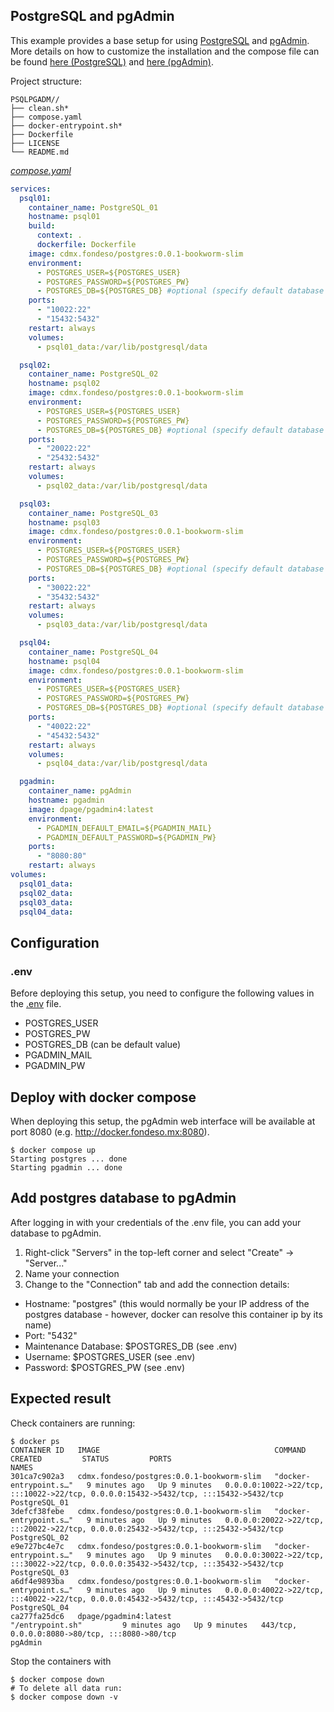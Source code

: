 ## PostgreSQL and pgAdmin
This example provides a base setup for using [PostgreSQL](https://www.postgresql.org/) and [pgAdmin](https://www.pgadmin.org/).
More details on how to customize the installation and the compose file can be found [here (PostgreSQL)](https://hub.docker.com/_/postgres) and [here (pgAdmin)](https://www.pgadmin.org/docs/pgadmin4/latest/container_deployment.html).

Project structure:
```
PSQLPGADM//
├── clean.sh*
├── compose.yaml
├── docker-entrypoint.sh*
├── Dockerfile
├── LICENSE
└── README.md
```

[_compose.yaml_](compose.yaml)
``` yaml
services:
  psql01:
    container_name: PostgreSQL_01
    hostname: psql01
    build:
      context: .
      dockerfile: Dockerfile
    image: cdmx.fondeso/postgres:0.0.1-bookworm-slim
    environment:
      - POSTGRES_USER=${POSTGRES_USER}
      - POSTGRES_PASSWORD=${POSTGRES_PW}
      - POSTGRES_DB=${POSTGRES_DB} #optional (specify default database instead of $POSTGRES_DB)
    ports:
      - "10022:22"
      - "15432:5432"
    restart: always
    volumes:
      - psql01_data:/var/lib/postgresql/data

  psql02:
    container_name: PostgreSQL_02
    hostname: psql02
    image: cdmx.fondeso/postgres:0.0.1-bookworm-slim
    environment:
      - POSTGRES_USER=${POSTGRES_USER}
      - POSTGRES_PASSWORD=${POSTGRES_PW}
      - POSTGRES_DB=${POSTGRES_DB} #optional (specify default database instead of $POSTGRES_DB)
    ports:
      - "20022:22"
      - "25432:5432"
    restart: always
    volumes:
      - psql02_data:/var/lib/postgresql/data

  psql03:
    container_name: PostgreSQL_03
    hostname: psql03
    image: cdmx.fondeso/postgres:0.0.1-bookworm-slim
    environment:
      - POSTGRES_USER=${POSTGRES_USER}
      - POSTGRES_PASSWORD=${POSTGRES_PW}
      - POSTGRES_DB=${POSTGRES_DB} #optional (specify default database instead of $POSTGRES_DB)
    ports:
      - "30022:22"
      - "35432:5432"
    restart: always
    volumes:
      - psql03_data:/var/lib/postgresql/data

  psql04:
    container_name: PostgreSQL_04
    hostname: psql04
    image: cdmx.fondeso/postgres:0.0.1-bookworm-slim
    environment:
      - POSTGRES_USER=${POSTGRES_USER}
      - POSTGRES_PASSWORD=${POSTGRES_PW}
      - POSTGRES_DB=${POSTGRES_DB} #optional (specify default database instead of $POSTGRES_DB)
    ports:
      - "40022:22"
      - "45432:5432"
    restart: always
    volumes:
      - psql04_data:/var/lib/postgresql/data

  pgadmin:
    container_name: pgAdmin
    hostname: pgadmin
    image: dpage/pgadmin4:latest
    environment:
      - PGADMIN_DEFAULT_EMAIL=${PGADMIN_MAIL}
      - PGADMIN_DEFAULT_PASSWORD=${PGADMIN_PW}
    ports:
      - "8080:80"
    restart: always
volumes:
  psql01_data:
  psql02_data:
  psql03_data:
  psql04_data:
```

## Configuration

### .env
Before deploying this setup, you need to configure the following values in the [.env](.env) file.
- POSTGRES_USER
- POSTGRES_PW
- POSTGRES_DB (can be default value)
- PGADMIN_MAIL
- PGADMIN_PW

## Deploy with docker compose
When deploying this setup, the pgAdmin web interface will be available at port 8080 (e.g. http://docker.fondeso.mx:8080).  

``` shell
$ docker compose up
Starting postgres ... done
Starting pgadmin ... done
```

## Add postgres database to pgAdmin
After logging in with your credentials of the .env file, you can add your database to pgAdmin. 
1. Right-click "Servers" in the top-left corner and select "Create" -> "Server..."
2. Name your connection
3. Change to the "Connection" tab and add the connection details:
- Hostname: "postgres" (this would normally be your IP address of the postgres database - however, docker can resolve this container ip by its name)
- Port: "5432"
- Maintenance Database: $POSTGRES_DB (see .env)
- Username: $POSTGRES_USER (see .env)
- Password: $POSTGRES_PW (see .env)
  
## Expected result

Check containers are running:
```
$ docker ps
CONTAINER ID   IMAGE                                       COMMAND                  CREATED         STATUS         PORTS                                                                                  NAMES
301ca7c902a3   cdmx.fondeso/postgres:0.0.1-bookworm-slim   "docker-entrypoint.s…"   9 minutes ago   Up 9 minutes   0.0.0.0:10022->22/tcp, :::10022->22/tcp, 0.0.0.0:15432->5432/tcp, :::15432->5432/tcp   PostgreSQL_01
3defcf38febe   cdmx.fondeso/postgres:0.0.1-bookworm-slim   "docker-entrypoint.s…"   9 minutes ago   Up 9 minutes   0.0.0.0:20022->22/tcp, :::20022->22/tcp, 0.0.0.0:25432->5432/tcp, :::25432->5432/tcp   PostgreSQL_02
e9e727bc4e7c   cdmx.fondeso/postgres:0.0.1-bookworm-slim   "docker-entrypoint.s…"   9 minutes ago   Up 9 minutes   0.0.0.0:30022->22/tcp, :::30022->22/tcp, 0.0.0.0:35432->5432/tcp, :::35432->5432/tcp   PostgreSQL_03
a6df4e9893ba   cdmx.fondeso/postgres:0.0.1-bookworm-slim   "docker-entrypoint.s…"   9 minutes ago   Up 9 minutes   0.0.0.0:40022->22/tcp, :::40022->22/tcp, 0.0.0.0:45432->5432/tcp, :::45432->5432/tcp   PostgreSQL_04
ca277fa25dc6   dpage/pgadmin4:latest                       "/entrypoint.sh"         9 minutes ago   Up 9 minutes   443/tcp, 0.0.0.0:8080->80/tcp, :::8080->80/tcp                                         pgAdmin
```

Stop the containers with
``` shell
$ docker compose down
# To delete all data run:
$ docker compose down -v
```
